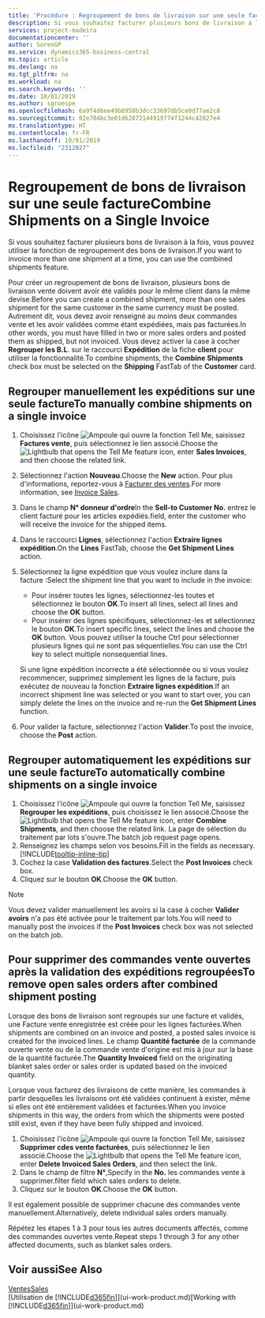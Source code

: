 ```yaml
---
title: 'Procédure : Regroupement de bons de livraison sur une seule facture | Microsoft Docs'
description: Si vous souhaitez facturer plusieurs bons de livraison à la fois, vous pouvez utiliser la fonction de regroupement des bons de livraison.
services: project-madeira
documentationcenter: ''
author: SorenGP
ms.service: dynamics365-business-central
ms.topic: article
ms.devlang: na
ms.tgt_pltfrm: na
ms.workload: na
ms.search.keywords: ''
ms.date: 10/01/2019
ms.author: sgroespe
ms.openlocfilehash: 6a9f4d6ee49b8958b3dcc33697db5ce0d77ae2c8
ms.sourcegitcommit: 02e704bc3e01d62072144919774f1244c42827e4
ms.translationtype: HT
ms.contentlocale: fr-FR
ms.lasthandoff: 10/01/2019
ms.locfileid: "2312027"
---
```

# <a name="combine-shipments-on-a-single-invoice"></a><span data-ttu-id="ece96-103">Regroupement de bons de livraison sur une seule facture</span><span class="sxs-lookup"><span data-stu-id="ece96-103">Combine Shipments on a Single Invoice</span></span>
<span data-ttu-id="ece96-104">Si vous souhaitez facturer plusieurs bons de livraison à la fois, vous pouvez utiliser la fonction de regroupement des bons de livraison.</span><span class="sxs-lookup"><span data-stu-id="ece96-104">If you want to invoice more than one shipment at a time, you can use the combined shipments feature.</span></span>  

 <span data-ttu-id="ece96-105">Pour créer un regroupement de bons de livraison, plusieurs bons de livraison vente doivent avoir été validés pour le même client dans la même devise.</span><span class="sxs-lookup"><span data-stu-id="ece96-105">Before you can create a combined shipment, more than one sales shipment for the same customer in the same currency must be posted.</span></span> <span data-ttu-id="ece96-106">Autrement dit, vous devez avoir renseigné au moins deux commandes vente et les avoir validées comme étant expédiées, mais pas facturées.</span><span class="sxs-lookup"><span data-stu-id="ece96-106">In other words, you must have filled in two or more sales orders and posted them as shipped, but not invoiced.</span></span> <span data-ttu-id="ece96-107">Vous devez activer la case à cocher **Regrouper les B.L**. sur le raccourci **Expédition** de la fiche **client** pour utiliser la fonctionnalité.</span><span class="sxs-lookup"><span data-stu-id="ece96-107">To combine shipments, the **Combine Shipments** check box must be selected on the **Shipping** FastTab of the **Customer** card.</span></span>  

## <a name="to-manually-combine-shipments-on-a-single-invoice"></a><span data-ttu-id="ece96-108">Regrouper manuellement les expéditions sur une seule facture</span><span class="sxs-lookup"><span data-stu-id="ece96-108">To manually combine shipments on a single invoice</span></span>  
1. <span data-ttu-id="ece96-109">Choisissez l'icône ![Ampoule qui ouvre la fonction Tell Me](media/ui-search/search_small.png "Dites-moi ce que vous voulez faire"), saisissez **Factures vente**, puis sélectionnez le lien associé.</span><span class="sxs-lookup"><span data-stu-id="ece96-109">Choose the ![Lightbulb that opens the Tell Me feature](media/ui-search/search_small.png "Tell me what you want to do") icon, enter **Sales Invoices**, and then choose the related link.</span></span>  
2. <span data-ttu-id="ece96-110">Sélectionnez l'action **Nouveau**.</span><span class="sxs-lookup"><span data-stu-id="ece96-110">Choose the **New** action.</span></span> <span data-ttu-id="ece96-111">Pour plus d'informations, reportez-vous à [Facturer des ventes](sales-how-invoice-sales.md).</span><span class="sxs-lookup"><span data-stu-id="ece96-111">For more information, see [Invoice Sales](sales-how-invoice-sales.md).</span></span>
3. <span data-ttu-id="ece96-112">Dans le champ **N° donneur d'ordre**</span><span class="sxs-lookup"><span data-stu-id="ece96-112">In the **Sell-to Customer No.**</span></span> <span data-ttu-id="ece96-113">entrez le client facturé pour les articles expédiés.</span><span class="sxs-lookup"><span data-stu-id="ece96-113">field, enter the customer who will receive the invoice for the shipped items.</span></span>  
4. <span data-ttu-id="ece96-114">Dans le raccourci **Lignes**, sélectionnez l'action **Extraire lignes expédition**.</span><span class="sxs-lookup"><span data-stu-id="ece96-114">On the **Lines** FastTab, choose the **Get Shipment Lines** action.</span></span>  
5. <span data-ttu-id="ece96-115">Sélectionnez la ligne expédition que vous voulez inclure dans la facture :</span><span class="sxs-lookup"><span data-stu-id="ece96-115">Select the shipment line that you want to include in the invoice:</span></span>  

    - <span data-ttu-id="ece96-116">Pour insérer toutes les lignes, sélectionnez-les toutes et sélectionnez le bouton **OK**.</span><span class="sxs-lookup"><span data-stu-id="ece96-116">To insert all lines, select all lines and choose the **OK** button.</span></span>  
    - <span data-ttu-id="ece96-117">Pour insérer des lignes spécifiques, sélectionnez-les et sélectionnez le bouton **OK**.</span><span class="sxs-lookup"><span data-stu-id="ece96-117">To insert specific lines, select the lines and choose the **OK** button.</span></span> <span data-ttu-id="ece96-118">Vous pouvez utiliser la touche Ctrl pour sélectionner plusieurs lignes qui ne sont pas séquentielles.</span><span class="sxs-lookup"><span data-stu-id="ece96-118">You can use the Ctrl key to select multiple nonsequential lines.</span></span>  

    <span data-ttu-id="ece96-119">Si une ligne expédition incorrecte a été sélectionnée ou si vous voulez recommencer, supprimez simplement les lignes de la facture, puis exécutez de nouveau la fonction **Extraire lignes expédition**.</span><span class="sxs-lookup"><span data-stu-id="ece96-119">If an incorrect shipment line was selected or you want to start over, you can simply delete the lines on the invoice and re-run the **Get Shipment Lines** function.</span></span>  
7. <span data-ttu-id="ece96-120">Pour valider la facture, sélectionnez l'action **Valider**.</span><span class="sxs-lookup"><span data-stu-id="ece96-120">To post the invoice, choose the **Post** action.</span></span>  

## <a name="to-automatically-combine-shipments-on-a-single-invoice"></a><span data-ttu-id="ece96-121">Regrouper automatiquement les expéditions sur une seule facture</span><span class="sxs-lookup"><span data-stu-id="ece96-121">To automatically combine shipments on a single invoice</span></span>  
1. <span data-ttu-id="ece96-122">Choisissez l'icône ![Ampoule qui ouvre la fonction Tell Me](media/ui-search/search_small.png "Dites-moi ce que vous voulez faire"), saisissez **Regrouper les expéditions**, puis choisissez le lien associé.</span><span class="sxs-lookup"><span data-stu-id="ece96-122">Choose the ![Lightbulb that opens the Tell Me feature](media/ui-search/search_small.png "Tell me what you want to do") icon, enter **Combine Shipments**, and then choose the related link.</span></span> <span data-ttu-id="ece96-123">La page de sélection du traitement par lots s'ouvre.</span><span class="sxs-lookup"><span data-stu-id="ece96-123">The batch job request page opens.</span></span>  
2. <span data-ttu-id="ece96-124">Renseignez les champs selon vos besoins.</span><span class="sxs-lookup"><span data-stu-id="ece96-124">Fill in the fields as necessary.</span></span> [!INCLUDE[tooltip-inline-tip](includes/tooltip-inline-tip_md.md)]
3. <span data-ttu-id="ece96-125">Cochez la case **Validation des factures**.</span><span class="sxs-lookup"><span data-stu-id="ece96-125">Select the **Post Invoices** check box.</span></span>  
4.  <span data-ttu-id="ece96-126">Cliquez sur le bouton **OK**.</span><span class="sxs-lookup"><span data-stu-id="ece96-126">Choose the **OK** button.</span></span>  

> [!NOTE]  
>  <span data-ttu-id="ece96-127">Vous devez valider manuellement les avoirs si la case à cocher **Valider avoirs** n'a pas été activée pour le traitement par lots.</span><span class="sxs-lookup"><span data-stu-id="ece96-127">You will need to manually post the invoices if the **Post Invoices** check box was not selected on the batch job.</span></span>  

## <a name="to-remove-open-sales-orders-after-combined-shipment-posting"></a><span data-ttu-id="ece96-128">Pour supprimer des commandes vente ouvertes après la validation des expéditions regroupées</span><span class="sxs-lookup"><span data-stu-id="ece96-128">To remove open sales orders after combined shipment posting</span></span> 
<span data-ttu-id="ece96-129">Lorsque des bons de livraison sont regroupés sur une facture et validés, une Facture vente enregistrée est créée pour les lignes facturées.</span><span class="sxs-lookup"><span data-stu-id="ece96-129">When shipments are combined on an invoice and posted, a posted sales invoice is created for the invoiced lines.</span></span> <span data-ttu-id="ece96-130">Le champ **Quantité facturée** de la commande ouverte vente ou de la commande vente d'origine est mis à jour sur la base de la quantité facturée.</span><span class="sxs-lookup"><span data-stu-id="ece96-130">The **Quantity Invoiced** field on the originating blanket sales order or sales order is updated based on the invoiced quantity.</span></span>  

<span data-ttu-id="ece96-131">Lorsque vous facturez des livraisons de cette manière, les commandes à partir desquelles les livraisons ont été validées continuent à exister, même si elles ont été entièrement validées et facturées.</span><span class="sxs-lookup"><span data-stu-id="ece96-131">When you invoice shipments in this way, the orders from which the shipments were posted still exist, even if they have been fully shipped and invoiced.</span></span>   

1. <span data-ttu-id="ece96-132">Choisissez l'icône ![Ampoule qui ouvre la fonction Tell Me](media/ui-search/search_small.png "Dites-moi ce que vous voulez faire"), saisissez **Supprimer cdes vente facturées**, puis sélectionnez le lien associé.</span><span class="sxs-lookup"><span data-stu-id="ece96-132">Choose the ![Lightbulb that opens the Tell Me feature](media/ui-search/search_small.png "Tell me what you want to do") icon, enter **Delete Invoiced Sales Orders**, and then select the link.</span></span>  
2. <span data-ttu-id="ece96-133">Dans le champ de filtre **N°**,</span><span class="sxs-lookup"><span data-stu-id="ece96-133">Specify in the **No.**</span></span> <span data-ttu-id="ece96-134">les commandes vente à supprimer.</span><span class="sxs-lookup"><span data-stu-id="ece96-134">filter field which sales orders to delete.</span></span>  
3. <span data-ttu-id="ece96-135">Cliquez sur le bouton **OK**.</span><span class="sxs-lookup"><span data-stu-id="ece96-135">Choose the **OK** button.</span></span>  

<span data-ttu-id="ece96-136">Il est également possible de supprimer chacune des commandes vente manuellement.</span><span class="sxs-lookup"><span data-stu-id="ece96-136">Alternatively, delete individual sales orders manually.</span></span>  

<span data-ttu-id="ece96-137">Répétez les étapes 1 à 3 pour tous les autres documents affectés, comme des commandes ouvertes vente.</span><span class="sxs-lookup"><span data-stu-id="ece96-137">Repeat steps 1 through 3 for any other affected documents, such as blanket sales orders.</span></span>

## <a name="see-also"></a><span data-ttu-id="ece96-138">Voir aussi</span><span class="sxs-lookup"><span data-stu-id="ece96-138">See Also</span></span>  
[<span data-ttu-id="ece96-139">Ventes</span><span class="sxs-lookup"><span data-stu-id="ece96-139">Sales</span></span>](sales-manage-sales.md)  
<span data-ttu-id="ece96-140">[Utilisation de [!INCLUDE[d365fin](includes/d365fin_md.md)]](ui-work-product.md)</span><span class="sxs-lookup"><span data-stu-id="ece96-140">[Working with [!INCLUDE[d365fin](includes/d365fin_md.md)]](ui-work-product.md)</span></span>
